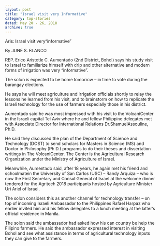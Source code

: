 ```yaml
---
layout: post
title: "Israel visit very Informative"
category: top-stories
dated: May 20 - 26, 2018
archive: true
---
```


Aris: Israel visit very“informative”
 
By JUNE S. BLANCO
 
REP. Erico Aristotle C. Aumentado (2nd District, Bohol) says his study visit to Israel to familiarize himself with drip and other alternative and modern forms of irrigation was very “informative”.

The solon is expected to be home tomorrow – in time to vote during the barangay elections.

He says he will meet agriculture and irrigation officials shortly to relay the lessons he learned from his visit, and to brainstorm on how to replicate the Israeli technology for the use of farmers especially those in his district.

Aumentado said he was most impressed with his visit to the VolcaniCenter in the Israeli capital Tel Aviv where he and fellow Philippine delegates met with Associate Director for International Relations Dr.ShamuelAssouline, Ph.D.

He said they discussed the plan of the Department of Science and Technology (DOST) to send scholars for Masters in Science (MS) and Doctor in Philosophy (Ph.D.) programs to do their theses and dissertation writings in The VolcaniCenter. The Center is the Agricultural Research Organization under the Ministry of Agriculture of Israel.

Meanwhile, Aumentado said, after 18 years, he again met his friend and schoolmatein the University of San Carlos (USC) – Randy Arquiza – who is now the First Secretary and Consul General of Israel at the welcome dinner tendered for the Agritech 2018 participants hosted by Agriculture Minister Uri Ariel of Israel.

The solon considers this as another channel for technology transfer – on top of incoming Israeli Ambassador to the Philippines Rafael Harpaz who earlier invited him and his fellow delegates to a lunch meeting at the latter’s official residence in Manila.

The solon said the ambassador had asked how his can country be help the Filipino farmers. 
He said the ambassador expressed interest in visiting Bohol and see what assistance in terms of agricultural technology inputs they can give to the farmers.